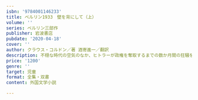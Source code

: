 ```yaml
---
isbn: '9784001146233'
title: ベルリン1933　壁を背にして（上）
volume: ''
series: ベルリン三部作
publisher: 岩波書店
pubdate: '2020-04-18'
cover: ''
author: クラウス・コルドン／著 酒寄進一／翻訳
description: 不穏な時代の空気のなか、ヒトラーが政権を奪取するまでの数か月間の狂騒を、十五歳の視点で描く。
price: '1200'
genre: ''
target: 児童
format: 全集・双書
content: 外国文学小説

---
```

